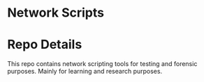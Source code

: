 # Network Scripts
# Repo Details
This repo contains network scripting tools for testing and forensic purposes. Mainly for learning and research purposes.
